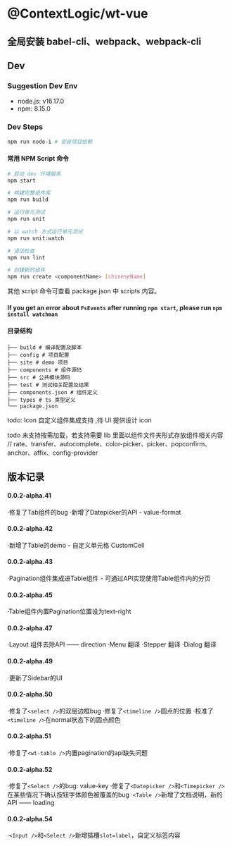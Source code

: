 # @ContextLogic/wt-vue

## 全局安装 babel-cli、webpack、webpack-cli

## Dev

### Suggestion Dev Env
- node.js: v16.17.0
- npm: 8.15.0

### Dev Steps

```bash
npm run node-i # 安装项目依赖
```

#### 常用 NPM Script 命令

```bash
# 启动 dev 环境服务
npm start

# 构建完整组件库
npm run build

# 运行单元测试
npm run unit

# 以 watch 方式运行单元测试
npm run unit:watch

# 语法检查
npm run lint

# 创建新的组件
npm run create <componentName> [chineseName]
```

其他 script 命令可查看 package.json 中 scripts 内容。

#### If you get an error about `FsEvents` after running `npm start`, please run `npm install watchman`

#### 目录结构

```
├── build # 编译配置及脚本
├── config # 项目配置
├── site # demo 项目
├── components # 组件源码
├── src # 公共模块源码
├── test # 测试相关配置及结果
├── components.json # 组件定义
├── types # ts 类型定义
└── package.json
```

todo: Icon 自定义组件集成支持 ,待 UI 提供设计 icon

todo 未支持按需加载，若支持需要 lib 里面以组件文件夹形式存放组件相关内容
// rate、transfer、autocomplete、color-picker、picker、popconfirm、anchor、affix、config-provider

## 版本记录

#### 0.0.2-alpha.41
·修复了Tab组件的bug
·新增了Datepicker的API - value-format

#### 0.0.2-alpha.42
·新增了Table的demo - 自定义单元格 CustomCell

#### 0.0.2-alpha.43
·Pagination组件集成进Table组件 - 可通过API实现使用Table组件内的分页

#### 0.0.2-alpha.45
·Table组件内置Pagination位置设为text-right

#### 0.0.2-alpha.47
·Layout 组件去除API —— direction
·Menu 翻译
·Stepper 翻译
·Dialog 翻译

#### 0.0.2-alpha.49
·更新了Sidebar的UI

#### 0.0.2-alpha.50
·修复了`<select />`的双层边框bug
·修复了`<timeline />`圆点的位置
·校准了`<timeline />`在normal状态下的圆点颜色

#### 0.0.2-alpha.51
·修复了`<wt-table />`内置pagination的api缺失问题

#### 0.0.2-alpha.52
·修复了`<Select />`的bug: value-key
·修复了`<Datepicker />`和`<Timepicker />`在某些情况下确认按钮字体颜色被覆盖的bug
·`<Table />`新增了文档说明，新的API —— loading

#### 0.0.2-alpha.54
·`<Input />`和`<Select />`新增插槽`slot=label`，自定义标签内容
